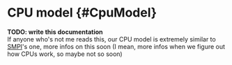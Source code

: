 # CPU model {#CpuModel}

**TODO: write this documentation**  
If anyone who's not me reads this, our CPU model is extremely similar to [SMPI](https://simgrid.org/doc/latest/app_smpi.html)'s one, more infos on this soon (I mean, more infos when we figure out how CPUs work, so maybe not so soon)